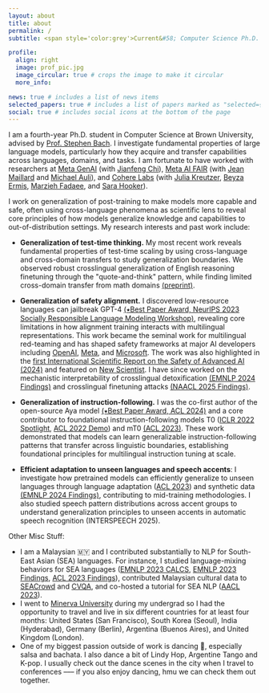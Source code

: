 ```yaml
---
layout: about
title: about
permalink: /
subtitle: <span style='color:grey'>Current&#58; Computer Science Ph.D. @ Brown University<br>Past&#58; Research Scientist Intern @ <a href='https://ai.meta.com/' style='color:#222222'>Meta AI</a>, Research Collaborator @ <a href='https://cohere.com/research' style='color:#222222'>Cohere For AI</a></span>

profile:
  align: right
  image: prof_pic.jpg
  image_circular: true # crops the image to make it circular
  more_info: 

news: true # includes a list of news items
selected_papers: true # includes a list of papers marked as "selected={true}"
social: true # includes social icons at the bottom of the page
---
```


<style type="text/css">
 .tab { margin-left: 30px; }
</style>


I am a fourth-year Ph.D. student in Computer Science at Brown University, advised by [Prof. Stephen Bach](https://scholar.google.com/citations?user=hs6pGXoAAAAJ&hl=en). I investigate fundamental properties of large language models, particularly how they acquire and transfer capabilities across languages, domains, and tasks. I am fortunate to have worked with researchers at <u>Meta GenAI</u> (with [Jianfeng Chi](https://jfchi.github.io/)), <u>Meta AI FAIR</u> (with [Jean Maillard](https://maillard.it/) and [Michael Auli](https://michaelauli.github.io/)), and <u>Cohere Labs</u> (with [Julia Kreutzer](https://juliakreutzer.github.io/), [Beyza Ermis](https://scholar.google.com/citations?user=v2cMiCAAAAAJ&hl=en), [Marzieh Fadaee](https://marziehf.github.io/), and [Sara Hooker](https://www.sarahooker.me/)). 

I work on generalization of post-training to make models more capable and safe, often using cross-language phenomena as scientific lens to reveal core principles of how models generalize knowledge and capabilities to out-of-distribution settings. My research interests and past work include:
- **Generalization of test-time thinking.** My most recent work reveals fundamental properties of test-time scaling by using cross-language and cross-domain transfers to study generalization boundaries. We observed robust crosslingual generalization of English reasoning finetuning through the "quote-and-think" pattern, while finding limited cross-domain transfer from math domains [(preprint)](https://arxiv.org/abs/2505.05408). 

- **Generalization of safety alignment.** I discovered low-resource languages can jailbreak GPT-4 [(&#11089;Best Paper Award, NeurIPS 2023 Socially Responsible Language Modeling Workshop)](https://arxiv.org/abs/2310.02446), revealing core limitations in how alignment training interacts with multilingual representations. This work became the seminal work for multilingual red-teaming and has shaped safety frameworks at major AI developers including [OpenAI](https://cdn.openai.com/gpt-4o-system-card.pdf), [Meta](https://arxiv.org/abs/2407.21783), and [Microsoft](https://arxiv.org/abs/2407.13833). The work was also highlighted in the [first International Scientific Report on the Safety of Advanced AI (2024)](https://www.gov.uk/government/publications/international-scientific-report-on-the-safety-of-advanced-ai) and featured on [New Scientist](https://www.newscientist.com/article/2398656-gpt-4-gave-advice-on-planning-terrorist-attacks-when-asked-in-zulu/). I have since worked on the mechanistic interpretability of crosslingual detoxification [(EMNLP 2024 Findings)](https://arxiv.org/abs/2406.16235) and crosslingual finetuning attacks [(NAACL 2025 Findings)](https://arxiv.org/abs/2410.18210).

- **Generalization of instruction-following.** I was the co-first author of the open-source Aya model [(&#11089;Best Paper Award, ACL 2024)](https://arxiv.org/abs/2402.07827) and a core contributor to foundational instruction-following models T0 ([ICLR 2022 Spotlight](https://arxiv.org/abs/2110.08207), [ACL 2022 Demo](https://arxiv.org/abs/2202.01279)) and mT0 [(ACL 2023)](https://arxiv.org/abs/2110.08207). These work demonstrated that models can learn generalizable instruction-following patterns that transfer across linguistic boundaries, establishing foundational principles for multilingual instruction tuning at scale.

- **Efficient adaptation to unseen languages and speech accents**: I investigate how pretrained models can efficiently generalize to unseen languages through language adaptation ([ACL 2023](https://arxiv.org/abs/2212.09535)) and synthetic data [(EMNLP 2024 Findings)](https://arxiv.org/abs/2402.14086), contributing to mid-training methodologies. I also studied speech pattern distributions across accent groups to understand generalization principles to unseen accents in automatic speech recognition (INTERSPEECH 2025).

Other Misc Stuff:
- I am a Malaysian 🇲🇾 and I contributed substantially to NLP for South-East Asian (SEA) languages. For instance, I studied language-mixing behaviors for SEA languages ([EMNLP 2023 CALCS](https://arxiv.org/abs/2303.13592), [EMNLP 2023 Findings](https://aclanthology.org/2023.findings-emnlp.382/), [ACL 2023 Findings](https://aclanthology.org/2023.findings-acl.185/)), contributed Malaysian cultural data to [SEACrowd](https://arxiv.org/abs/2406.10118) and [CVQA](https://arxiv.org/abs/2406.05967), and co-hosted a tutorial for SEA NLP ([AACL 2023](https://aclanthology.org/2023.ijcnlp-tutorials.2/)).
- I went to [Minerva University](https://www.minerva.edu/) during my undergrad so I had the opportunity to travel and live in six different countries for at least four months: United States (San Francisco), South Korea (Seoul), India (Hyderabad), Germany (Berlin), Argentina (Buenos Aires), and United Kingdom (London).
- One of my biggest passion outside of work is dancing 🕺, especially salsa and bachata. I also dance a bit of Lindy Hop, Argentine Tango and K-pop. I usually check out the dance scenes in the city when I travel to conferences ––– if you also enjoy dancing, hmu we can check them out together.

